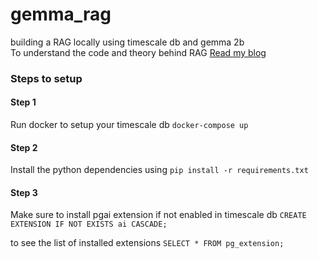 # gemma_rag
building a RAG locally using timescale db and gemma 2b <br/>
To understand the code and theory behind RAG <a href="https://medium.com/@chadhamoksh/build-a-fully-local-rag-app-with-postgresql-llama-3-2-and-ollama-b18cec13382d">Read my blog</a>

### Steps to setup

#### Step 1
Run docker to setup your timescale db
`docker-compose up`

#### Step 2
Install the python dependencies using 
`pip install -r requirements.txt`

#### Step 3
Make sure to install pgai extension if not enabled in timescale db
`CREATE EXTENSION IF NOT EXISTS ai CASCADE;`

to see the list of installed extensions 
`SELECT * FROM pg_extension;`
